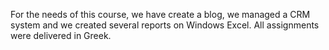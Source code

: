For the needs of this course, we have create a blog, we managed a CRM system and we created several reports on Windows Excel. All assignments were delivered in Greek.